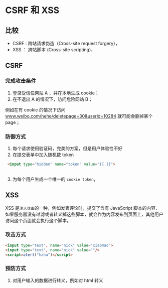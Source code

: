 # CSRF 和 XSS

## 比较
- CSRF : 跨站请求伪造（Cross-site request forgery），
- XSS ： 跨站脚本 (Cross-site scripting)，

## CSRF

### 完成攻击条件
1. 登录受信任网站 A ，并在本地生成 cookie；
2. 在不退出 A 的情况下，访问危险网站 B；

例如在有 cookie 的情况下访问 www.weibo.com/hehe/deletepage=30&userid=10284 就可能会删掉某个 page；
### 防御方式
1. 每个请求使用验证码，完美的方案，但是用户体验性不好
2. 在提交表单中加入随机数 token
```html
 <input type="hidden" name="token" value="{{.}}">
 
```
3. 为每个用户生成一个唯一的 `cookie token`，

## XSS
XSS 是`注入攻击`的一种，例如发表评论时，提交了含有 JavaScript 脚本的内容，如果服务器没有过滤或者转义掉这些脚本，就会作为内容发布到页面上，其他用户访问这个页面就会执行这个脚本。

### 攻击方式
```html
<input type="text", name="nick" value="xiaomao">  
<input type="text", name="nick" value=""/>  
<script>alert("haha")</script>
```

### 预防方式
1. 对用户输入的数据进行转义，例如对 html 转义
